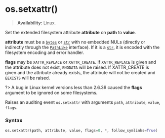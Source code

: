 # os.setxattr()

> **Availability:** Linux.

Set the extended filesystem attribute **attribute** on **path** to **value**.

**attribute** must be a [`bytes`](/built-in-types/bytes/) or [`str`](/built-in-types/str/) with no embedded NULs (directly or indirectly through the [`PathLike`](/modules/os/PathLike.md) interface). If it is a [`str`](/built-in-types/str/), it is encoded with the filesystem encoding and error handler. 

**flags** may be `XATTR_REPLACE` or `XATTR_CREATE`. If `XATTR_REPLACE` is given and the attribute does not exist, `ENODATA` will be raised. If XATTR_CREATE is given and the attribute already exists, the attribute will not be created and `EEXISTS` will be raised.

?> A bug in Linux kernel versions less than 2.6.39 caused the **flags** argument to be ignored on some filesystems.

Raises an auditing event `os.setxattr` with arguments `path`, `attribute`, `value`, `flags`.

### Syntax

```python
os.setxattr(path, attribute, value, flags=0, *, follow_symlinks=True)
```